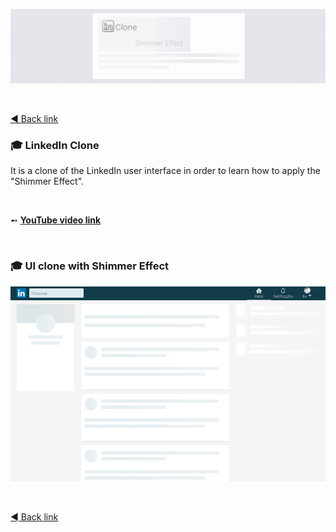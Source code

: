 <p align="center">
  <a href="https://github.com/imtherouser/youtube/LinkedInClone#🚀">
    <img src="screenshots/LinkedInCloneBanner.gif">
  </a>
</p>

<br />

[◄ Back link](https://github.com/imtherouser/Studies/tree/master/study-codes/Rocketseat#🚀)

### 🎓 LinkedIn Clone

It is a clone of the LinkedIn user interface in order to learn how to apply the "Shimmer Effect".

<br />

➻ **[YouTube video link](https://www.youtube.com/watch?v=-ZV-_7vNRGw#🚀)**

<br />

### 🎓 UI clone with Shimmer Effect

<p align="center">
  <a href="https://github.com/imtherouser/youtube/LinkedInClone#🚀">
    <img src="screenshots/LinkedInClone.gif">
  </a>
</p>

<br />

[◄ Back link](https://github.com/imtherouser/Studies/tree/master/study-codes/Rocketseat#🚀)
